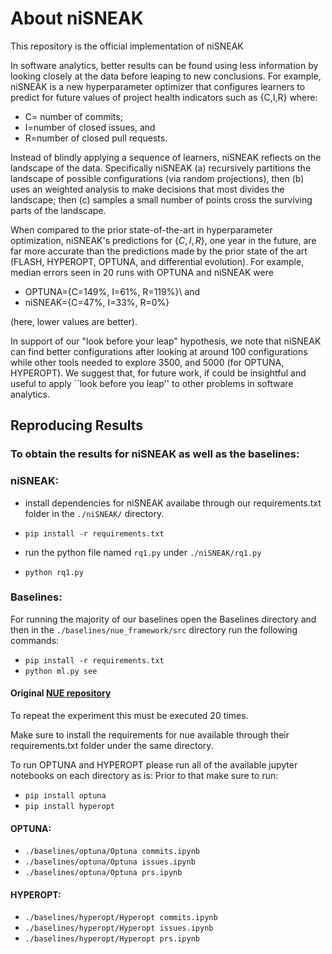 



# **About niSNEAK**
This repository is the official implementation of  niSNEAK

 In software analytics,   better results can be found using less information by looking   closely at the data before leaping to new conclusions. For example, niSNEAK  is a  new hyperparameter optimizer   that   configures learners  to   predict for future values of project health indicators such as 
{C,I,R} where: 
 * C= number of commits; 
 * I=number of closed issues, and  
 * R=number of closed pull requests.  

Instead of blindly applying a sequence of learners, niSNEAK reflects on the landscape of the data. Specifically niSNEAK (a) recursively partitions the landscape of possible configurations   (via random projections), then (b) uses an weighted  analysis to make decisions that most divides the landscape; then (c)     samples a small number of points  cross the surviving parts of the landscape. 



When compared to the prior state-of-the-art in hyperparameter optimization, niSNEAK's predictions for $\{C,I,R\}$, one year in the future,  are far more accurate than  the predictions made by the prior state of the art (FLASH, HYPEROPT, OPTUNA, and differential evolution). For example,  median    errors seen in 20 runs with OPTUNA and niSNEAK were 
 * OPTUNA=\{C=149\%, I=61\%, R=119\%\}\ and 
* niSNEAK=\{C=47\%, I=33\%, R=0\%\}    

(here, lower values are better).

In support of our "look before your leap" hypothesis, we note that niSNEAK can find better configurations after looking  at around 100 configurations while other tools needed to explore 3500, and 5000 (for OPTUNA, HYPEROPT). We suggest that, for future work, if could be insightful and useful to apply ``look before you leap'' to other problems in software analytics. 




## **Reproducing Results** 

### To obtain the results for niSNEAK as well as the baselines:

### niSNEAK:

 * install dependencies for niSNEAK availabe through our requirements.txt folder in the ``./niSNEAK/`` directory.
 * ``pip install -r requirements.txt``

  * run the python file named ``rq1.py`` under ``./niSNEAK/rq1.py``
  * ``python rq1.py``



### Baselines:

For running the majority of our baselines open the Baselines directory and then in the ``./baselines/nue_framework/src`` directory run the following commands:
 * ``pip install -r requirements.txt``
 * ``python ml.py see``

#### Original [NUE repository](https://github.com/lyonva/Nue)

To repeat the experiment this must be executed 20 times.

Make sure to install the requirements for nue available through their requirements.txt folder under the same directory.

To run OPTUNA and HYPEROPT please run all of the available jupyter notebooks on each directory as is:
Prior to that make sure to run:

 * ``pip install optuna``
 * ``pip install hyperopt``

#### OPTUNA:

 * ``./baselines/optuna/Optuna commits.ipynb``
 * ``./baselines/optuna/Optuna issues.ipynb``
 * ``./baselines/optuna/Optuna prs.ipynb``

#### HYPEROPT:

 * ``./baselines/hyperopt/Hyperopt commits.ipynb``
 * ``./baselines/hyperopt/Hyperopt issues.ipynb``
 * ``./baselines/hyperopt/Hyperopt prs.ipynb``

